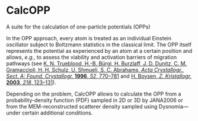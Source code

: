 # CalcOPP
A suite for the calculation of one-particle potentials (OPPs)

In the OPP approach, every atom is treated as an individual Einstein oscillator subject to Boltzmann statistics in the classical limit. The OPP itself represents the potential as experienced by an atom at a certain position and allows, <i>e.g.</i>, to assess the viability and activation barriers of migration pathways (see <a href="https://doi.org/10.1107/S0108767396005697">K. N. Trueblood, H.-B. Bürgi, H. Burzlaff, J. D. Dunitz, C. M. Gramaccioli, H. H. Schulz, U. Shmueli, S. C. Abrahams, <i>Acta Crystallogr., Sect. A: Found. Crystallogr.</i> <b>1996</b>, <i>52</i>, 770–781</a> and <a href="https://doi.org/10.1524/zkri.218.2.123.20668">H. Boysen, <i>Z. Kristallogr.</i> <b>2003</b>, <i>218</i>, 123–131</a>).

Depending on the problem, CalcOPP allows to calculate the OPP from a probability-density function (PDF) sampled in 2D or 3D by JANA2006 or from the MEM-reconstructed scatterer density sampled using Dysnomia—under certain additional conditions.
